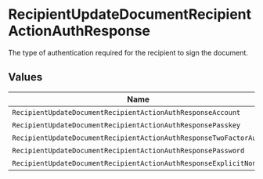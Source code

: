 # RecipientUpdateDocumentRecipientActionAuthResponse

The type of authentication required for the recipient to sign the document.


## Values

| Name                                                              | Value                                                             |
| ----------------------------------------------------------------- | ----------------------------------------------------------------- |
| `RecipientUpdateDocumentRecipientActionAuthResponseAccount`       | ACCOUNT                                                           |
| `RecipientUpdateDocumentRecipientActionAuthResponsePasskey`       | PASSKEY                                                           |
| `RecipientUpdateDocumentRecipientActionAuthResponseTwoFactorAuth` | TWO_FACTOR_AUTH                                                   |
| `RecipientUpdateDocumentRecipientActionAuthResponsePassword`      | PASSWORD                                                          |
| `RecipientUpdateDocumentRecipientActionAuthResponseExplicitNone`  | EXPLICIT_NONE                                                     |